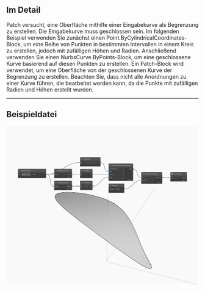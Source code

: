 ## Im Detail
Patch versucht, eine Oberfläche mithilfe einer Eingabekurve als Begrenzung zu erstellen. Die Eingabekurve muss geschlossen sein. Im folgenden Beispiel verwenden Sie zunächst einen Point.ByCylindricalCoordinates-Block, um eine Reihe von Punkten in bestimmten Intervallen in einem Kreis zu erstellen, jedoch mit zufälligen Höhen und Radien. Anschließend verwenden Sie einen NurbsCurve.ByPoints-Block, um eine geschlossene Kurve basierend auf diesen Punkten zu erstellen. Ein Patch-Block wird verwendet, um eine Oberfläche von der geschlossenen Kurve der Begrenzung zu erstellen. Beachten Sie, dass nicht alle Anordnungen zu einer Kurve führen, die bearbeitet werden kann, da die Punkte mit zufälligen Radien und Höhen erstellt wurden.
___
## Beispieldatei

![Patch](./Autodesk.DesignScript.Geometry.Curve.Patch_img.jpg)


